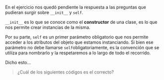 En el ejercicio nos quedó pendiente la respuesta a las preguntas que pudieran surgir sobre `__init__` y `self`.

`__init__` es lo que se conoce como el **constructor** de una clase, es lo que nos permite crear instancias de la misma.

Por su parte, `self` es un primer parámetro obligatorio que nos permite acceder a los atributos del objeto que estamos instanciando. Si bien ese parámetro no debe llamarse `self`obligatoriamente, es la convención que se utiliza para nombrarlo y la respetaremos a lo largo de todo el recorrido.

Dicho esto…

> ¿Cuál de los siguientes códigos es el correcto?